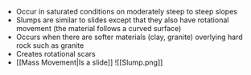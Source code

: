 - Occur in saturated conditions on moderately steep to steep slopes
- Slumps are similar to slides except that they also have rotational movement (the material follows a curved surface)
- Occurs when there are softer materials (clay, granite) overlying hard rock such as granite
- Creates rotational scars
- [[Mass Movement|Is a slide]]
![[Slump.png]]
